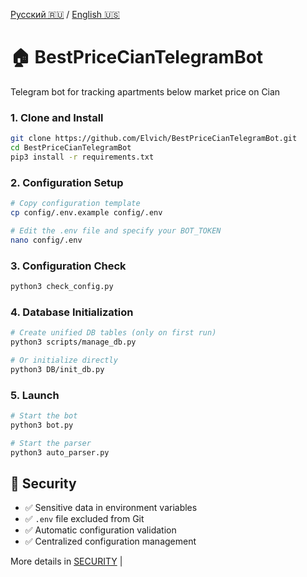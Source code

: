 [Русский 🇷🇺](README.md) / [English 🇺🇸](README-en.md)

# 🏠 BestPriceCianTelegramBot

Telegram bot for tracking apartments below market price on Cian 

### 1. Clone and Install
```bash
git clone https://github.com/Elvich/BestPriceCianTelegramBot.git
cd BestPriceCianTelegramBot
pip3 install -r requirements.txt
```

### 2. Configuration Setup
```bash
# Copy configuration template
cp config/.env.example config/.env

# Edit the .env file and specify your BOT_TOKEN
nano config/.env
```

### 3. Configuration Check
```bash
python3 check_config.py
```

### 4. Database Initialization
```bash
# Create unified DB tables (only on first run)
python3 scripts/manage_db.py

# Or initialize directly
python3 DB/init_db.py
```

### 5. Launch
```bash
# Start the bot
python3 bot.py

# Start the parser
python3 auto_parser.py
```


## 🔐 Security

- ✅ Sensitive data in environment variables
- ✅ `.env` file excluded from Git
- ✅ Automatic configuration validation
- ✅ Centralized configuration management

More details in [SECURITY](config/SECURITY-en.md) |
